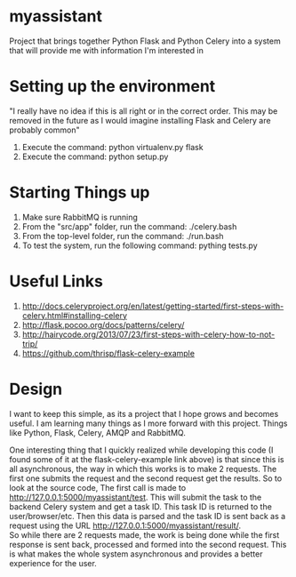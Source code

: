 myassistant
===========

Project that brings together Python Flask and Python Celery into a system that will provide me with information I'm interested in

Setting up the environment
==========================

"I really have no idea if this is all right or in the correct order.  This may be removed in the 
future as I would imagine installing Flask and Celery are probably common"

1. Execute the command: python virtualenv.py flask
2. Execute the command: python setup.py


Starting Things up
==================

1. Make sure RabbitMQ is running
2. From the "src/app" folder, run the command: ./celery.bash
3. From the top-level folder, run the command: ./run.bash
4. To test the system, run the following command: pything tests.py

Useful Links
============
1. http://docs.celeryproject.org/en/latest/getting-started/first-steps-with-celery.html#installing-celery
2. http://flask.pocoo.org/docs/patterns/celery/
3. http://hairycode.org/2013/07/23/first-steps-with-celery-how-to-not-trip/
4. https://github.com/thrisp/flask-celery-example


Design
======
I want to keep this simple, as its a project that I hope grows and becomes useful.  I am learning 
many things as I more forward with this project.  Things like Python, Flask, Celery, AMQP and RabbitMQ. 

One interesting thing that I quickly realized while developing this code (I found some of it at the 
flask-celery-example link above) is that since this is all asynchronous, the way in which this works is 
to make 2 requests.  The first one submits the request and the second request get the results.  So to look 
at the source code, The first call is made to http://127.0.0.1:5000/myassistant/test.  This will submit the task to the 
backend Celery system and get a task ID.  This task ID is returned to the user/browser/etc.  Then this data 
is parsed and the task ID is sent back as a request using the URL http://127.0.0.1:5000/myassistant/result/<task ID>.  
So while there are 2 requests made, the work is being done while the first response is sent back, processed 
and formed into the second request.  This is what makes the whole system asynchronous and provides a better 
experience for the user.


